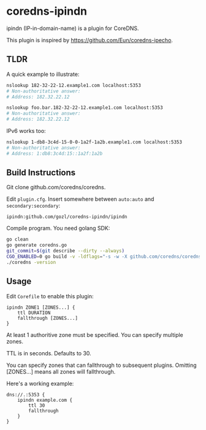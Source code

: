 coredns-ipindn
==============
ipindn (IP-in-domain-name) is a plugin for CoreDNS.

This plugin is inspired by https://github.com/Eun/coredns-ipecho.


TLDR
----
A quick example to illustrate:

```bash
nslookup 182-32-22-12.example1.com localhost:5353
# Non-authoritative answer:
# Address: 182.32.22.12

nslookup foo.bar.182-32-22-12.example1.com localhost:5353
# Non-authoritative answer:
# Address: 182.32.22.12
```

IPv6 works too:

```bash
nslookup 1-db8-3c4d-15-0-0-1a2f-1a2b.example1.com localhost:5353
# Non-authoritative answer:
# Address: 1:db8:3c4d:15::1a2f:1a2b
```


Build Instructions
------------------
Git clone github.com/coredns/coredns.

Edit `plugin.cfg`. Insert somewhere between `auto:auto` and `secondary:secondary`: 

```
ipindn:github.com/gozl/coredns-ipindn/ipindn
```

Compile program. You need golang SDK:

```bash
go clean
go generate coredns.go
git_commit=$(git describe --dirty --always)
CGO_ENABLED=0 go build -v -ldflags="-s -w -X github.com/coredns/coredns/coremain.GitCommit=${git_commit}"
./coredns -version
```


Usage
-----
Edit `Corefile` to enable this plugin:

```
ipindn ZONE1 [ZONES...] {
    ttl DURATION
    fallthrough [ZONES...]
}
```

At least 1 authoritive zone must be specified. You can specify multiple zones.

TTL is in seconds. Defaults to 30.

You can specify zones that can fallthrough to subsequent plugins. Omitting [ZONES...] means all zones will fallthrough.

Here's a working example:

```
dns://.:5353 {
    ipindn example.com {
        ttl 30
        fallthrough
    }
}
```